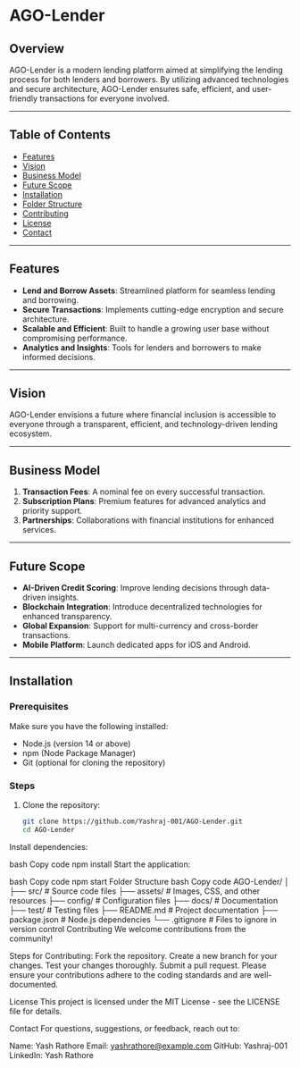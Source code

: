 # AGO-Lender

## Overview
AGO-Lender is a modern lending platform aimed at simplifying the lending process for both lenders and borrowers. By utilizing advanced technologies and secure architecture, AGO-Lender ensures safe, efficient, and user-friendly transactions for everyone involved.

---

## Table of Contents
- [Features](#features)
- [Vision](#vision)
- [Business Model](#business-model)
- [Future Scope](#future-scope)
- [Installation](#installation)
- [Folder Structure](#folder-structure)
- [Contributing](#contributing)
- [License](#license)
- [Contact](#contact)

---

## Features
- **Lend and Borrow Assets**: Streamlined platform for seamless lending and borrowing.
- **Secure Transactions**: Implements cutting-edge encryption and secure architecture.
- **Scalable and Efficient**: Built to handle a growing user base without compromising performance.
- **Analytics and Insights**: Tools for lenders and borrowers to make informed decisions.

---

## Vision
AGO-Lender envisions a future where financial inclusion is accessible to everyone through a transparent, efficient, and technology-driven lending ecosystem.

---

## Business Model
1. **Transaction Fees**: A nominal fee on every successful transaction.
2. **Subscription Plans**: Premium features for advanced analytics and priority support.
3. **Partnerships**: Collaborations with financial institutions for enhanced services.

---

## Future Scope
- **AI-Driven Credit Scoring**: Improve lending decisions through data-driven insights.
- **Blockchain Integration**: Introduce decentralized technologies for enhanced transparency.
- **Global Expansion**: Support for multi-currency and cross-border transactions.
- **Mobile Platform**: Launch dedicated apps for iOS and Android.

---

## Installation

### Prerequisites
Make sure you have the following installed:
- Node.js (version 14 or above)
- npm (Node Package Manager)
- Git (optional for cloning the repository)

### Steps
1. Clone the repository:
   ```bash
   git clone https://github.com/Yashraj-001/AGO-Lender.git
   cd AGO-Lender
Install dependencies:

bash
Copy code
npm install
Start the application:

bash
Copy code
npm start
Folder Structure
bash
Copy code
AGO-Lender/
│
├── src/                   # Source code files
├── assets/                # Images, CSS, and other resources
├── config/                # Configuration files
├── docs/                  # Documentation
├── test/                  # Testing files
├── README.md              # Project documentation
├── package.json           # Node.js dependencies
└── .gitignore             # Files to ignore in version control
Contributing
We welcome contributions from the community!

Steps for Contributing:
Fork the repository.
Create a new branch for your changes.
Test your changes thoroughly.
Submit a pull request.
Please ensure your contributions adhere to the coding standards and are well-documented.

License
This project is licensed under the MIT License - see the LICENSE file for details.

Contact
For questions, suggestions, or feedback, reach out to:

Name: Yash Rathore
Email: yashrathore@example.com
GitHub: Yashraj-001
LinkedIn: Yash Rathore
